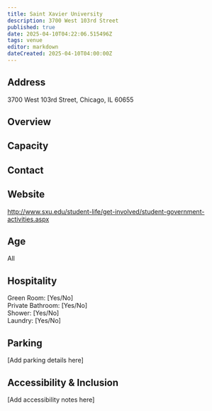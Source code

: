 ```yaml
---
title: Saint Xavier University
description: 3700 West 103rd Street
published: true
date: 2025-04-10T04:22:06.515496Z
tags: venue
editor: markdown
dateCreated: 2025-04-10T04:00:00Z
---
```


## Address

3700 West 103rd Street, Chicago, IL 60655

## Overview



## Capacity



## Contact



## Website

http://www.sxu.edu/student-life/get-involved/student-government-activities.aspx

## Age

All

## Hospitality

Green Room: [Yes/No]  
Private Bathroom: [Yes/No]  
Shower: [Yes/No]  
Laundry: [Yes/No]

## Parking

[Add parking details here]

## Accessibility & Inclusion

[Add accessibility notes here]
